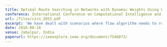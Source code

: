 ```yaml
---
title: Optimal Route Searching in Networks with Dynamic Weights Using Flow Algorithms(CICN) 2015
conference: International Conference on Computational Intelligence and Communication Networks
url: /files/cicn_2015.pdf
excerpt: 'We have dealt with scenarios where flow algorithm needs to run repeatedly to establish flows in a network with timely changing capacities and we have sought to obtain some form of computational intelligence on that subject.'
date: 2016-08-18
venue: Jabalpur, India
paperurl: https://ieeexplore.ieee.org/document/7546072/
---
```


